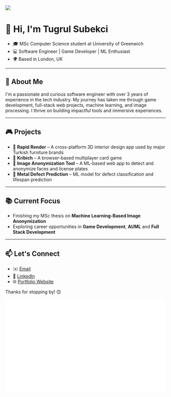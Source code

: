 ![](https://komarev.com/ghpvc/?username=tugrulsubekci)

# 👋 Hi, I'm Tugrul Subekci

- 🎓 MSc Computer Science student at University of Greenwich
- 💻 Software Engineer | Game Developer | ML Enthusiast
- 🌍 Based in London, UK

---

## 🚀 About Me

I'm a passionate and curious software engineer with over 3 years of experience in the tech industry. My journey has taken me through game development, full-stack web projects, machine learning, and image processing. I thrive on building impactful tools and immersive experiences.

---

## 🎮 Projects

- 🔹 **Rapid Render** – A cross-platform 3D interior design app used by major Turkish furniture brands
- 🔹 **Kribich** – A browser-based multiplayer card game
- 🔹 **Image Anonymization Tool** – A ML-based web app to detect and anonymize faces and license plates
- 🔹 **Metal Defect Prediction** – ML model for defect classification and lifespan prediction

---

## 📚 Current Focus

- Finishing my MSc thesis on **Machine Learning-Based Image Anonymization**
- Exploring career opportunities in **Game Development**, **AI/ML** and **Full Stack Development**

---

## 📫 Let's Connect

- ✉️ [Email](mailto:tugrulsubekci@gmail.com)
- 💼 [LinkedIn](https://www.linkedin.com/in/tugrulsubekci/)
- 🌐 [Portfolio Website](https://www.tugrulsubekci.me/)

Thanks for stopping by! 😊

<a href="#tugrulsubekci">
  <img src="https://github.com/tugrulsubekci/github-stats-transparent/blob/output/generated/overview.svg" alt="macropower" align="left" />
</a>
